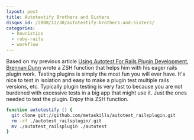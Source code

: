 ```yaml
--- 
layout: post
title: Autotestify Brothers and Sisters
disqus_id: /2008/12/30/autotestify-brothers-and-sisters/
categories: 
  - heuristics
  - ruby-rails
  - workflow
---
```


<p>
  Based on my previous article <a href="/2008/09/19/using-autotest-for-rails-plugin-development/">Using Autotest For Rails Plugin Development</a>, <a href="http://brennandunn.com/">Brennan Dunn</a> wrote a ZSH function that helps him with his eager rails plugin work. Testing plugins is simply the most fun you will ever have. It's nice to test in isolation and easy to make a plugin test multiple rails versions, etc. Typically plugin testing is very fast to because you are not burdened with excessive tests in a big app that might use it. Just the ones needed to test the plugin. Enjoy this ZSH function.
</p>

~~~bash
function autotestify () {
  git clone git://github.com/metaskills/autotest_railsplugin.git
  rm -rf ./autotest_railsplugin/.git
  mv ./autotest_railsplugin ./autotest
}
~~~

